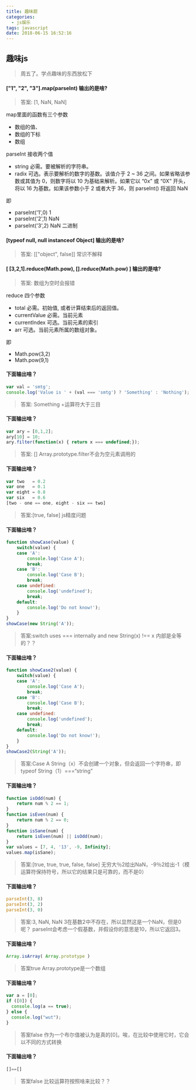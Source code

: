```yaml
---
title: 趣味题
categories:
  - js娱乐
tags: javascript
date: 2018-06-15 16:52:16
---
```

## 趣味js
> 周五了。学点趣味的东西放松下

#### ["1", "2", "3"].map(parseInt) 输出的是啥?

> 答案: [1, NaN, NaN]

map里面的函数有三个参数  
 -  数组的值、
 -  数组的下标
 - 数组

parseInt 接收两个值
 - string 必需。要被解析的字符串。
 - radix 可选。表示要解析的数字的基数。该值介于 2 ~ 36 之间。如果省略该参数或其值为 0，则数字将以 10 为基础来解析。如果它以 “0x” 或 “0X” 开头，将以 16 为基数。如果该参数小于 2 或者大于 36，则 parseInt() 将返回 NaN

即
 - parseInt('1',0) 1
 - parseInt('2',1) NaN
 - parseInt('3',2) NaN  二进制

#### [typeof null, null instanceof Object] 输出的是啥?

> 答案: [["object", false]]  常识不解释


#### [ [3,2,1].reduce(Math.pow), [].reduce(Math.pow) ] 输出的是啥?

> 答案: 数组为空时会报错

reduce 四个参数
 - total	必需。初始值, 或者计算结束后的返回值。
 - currentValue	必需。当前元素
 - currentIndex	可选。当前元素的索引
 - arr	可选。当前元素所属的数组对象。

即
 - Math.pow(3,2)
 - Math.pow(9,1)

#### 下面输出啥？

``` js
var val = 'smtg';
console.log('Value is ' + (val === 'smtg') ? 'Something' : 'Nothing');
```

> 答案: Something  +运算符大于三目

#### 下面输出啥？

``` js
var ary = [0,1,2];
ary[10] = 10;
ary.filter(function(x) { return x === undefined;});
```

> 答案: []  Array.prototype.filter不会为空元素调用的

#### 下面输出啥？

``` js
var two   = 0.2
var one   = 0.1
var eight = 0.8
var six   = 0.6
[two - one == one, eight - six == two]
```

> 答案:[true, false]  js精度问题

#### 下面输出啥？

``` js
function showCase(value) {
    switch(value) {
    case 'A':
        console.log('Case A');
        break;
    case 'B':
        console.log('Case B');
        break;
    case undefined:
        console.log('undefined');
        break;
    default:
        console.log('Do not know!');
    }
}
showCase(new String('A'));
```

> 答案:switch uses === internally and new String(x) !== x  内部是全等的？？
#### 下面输出啥？

``` js
function showCase2(value) {
    switch(value) {
    case 'A':
        console.log('Case A');
        break;
    case 'B':
        console.log('Case B');
        break;
    case undefined:
        console.log('undefined');
        break;
    default:
        console.log('Do not know!');
    }
}
showCase2(String('A'));
```

> 答案:Case A      String（x）不会创建一个对象，但会返回一个字符串，即typeof String（1）===“string” 
#### 下面输出啥？

``` js
function isOdd(num) {
    return num % 2 == 1;
}
function isEven(num) {
    return num % 2 == 0;
}
function isSane(num) {
    return isEven(num) || isOdd(num);
}
var values = [7, 4, '13', -9, Infinity];
values.map(isSane);
```

> 答案:[true, true, true, false, false]    无穷大％2给出NaN，-9％2给出-1（模运算符保持符号，所以它的结果只是可靠的，而不是0）

#### 下面输出啥？

``` js
parseInt(3, 8)
parseInt(3, 2)
parseInt(3, 0)
```

> 答案:3, NaN, NaN   3在基数2中不存在，所以显然这是一个NaN，但是0呢？ parseInt会考虑一个假基数，并假设你的意思是10，所以它返回3。

#### 下面输出啥？

``` js
Array.isArray( Array.prototype )
```

> 答案true   Array.prototype是一个数组 

#### 下面输出啥？

``` js
var a = [0];
if ([0]) {
  console.log(a == true);
} else {
  console.log("wut");
}
```

> 答案false   作为一个布尔值被认为是真的[0]。唉，在比较中使用它时，它会以不同的方式转换

#### 下面输出啥？

``` js
[]==[]
```

> 答案false   比较运算符按照啥来比较？？